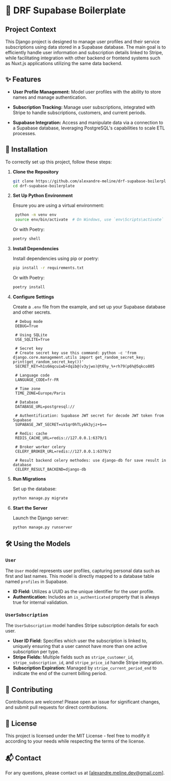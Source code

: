 # 🌟 DRF Supabase Boilerplate

## Project Context

This Django project is designed to manage user profiles and their service subscriptions using data stored in a Supabase database. The main goal is to efficiently handle user information and subscription details linked to Stripe, while facilitating integration with other backend or frontend systems such as Nuxt.js applications utilizing the same data backend.

## ✨ Features

- **User Profile Management:** Model user profiles with the ability to store names and manage authentication.
  
- **Subscription Tracking:** Manage user subscriptions, integrated with Stripe to handle subscriptions, customers, and current periods.

- **Supabase Integration:** Access and manipulate data via a connection to a Supabase database, leveraging PostgreSQL's capabilities to scale ETL processes.

## 🚀 Installation

To correctly set up this project, follow these steps:

1. **Clone the Repository**

   ```bash
   git clone https://github.com/alexandre-meline/drf-supabase-boilerplate.git
   cd drf-supabase-boilerplate
   ```

2. **Set Up Python Environment**

   Ensure you are using a virtual environment:

   ```bash
    python -m venv env
    source env/bin/activate  # On Windows, use `env\Scripts\activate`
   ```

   Or with Poetry:

   ```bash
   poetry shell
   ```

3. **Install Dependencies**

   Install dependencies using pip or poetry:

   ```bash
   pip install -r requirements.txt
   ```

   Or with Poetry:

   ```bash
   poetry install
   ```

4. **Configure Settings**

   Create a `.env` file from the example, and set up your Supabase database and other secrets.

   ```text
    # Debug mode
    DEBUG=True

    # Using SQLite
    USE_SQLITE=True

    # Secret key 
    # Create secret key use this command: python -c 'from django.core.management.utils import get_random_secret_key; print(get_random_secret_key())'
    SECRET_KEY=h1s6mqcuiwb+dqib@(v3yjwo)@t6%y_%+rh79(p6%@5qkco805

    # Language code 
    LANGUAGE_CODE=fr-FR

    # Time zone
    TIME_ZONE=Europe/Paris

    # Database
    DATABASE_URL=postgresql://

    # Authentification: Supabase JWT secret for decode JWT token from Supabase
    SUPABASE_JWT_SECRET=uV1qr0hTLy6k3yjz+$==

    # Redis: cache
    REDIS_CACHE_URL=redis://127.0.0.1:6379/1

    # Broker worker celery
    CELERY_BROKER_URL=redis://127.0.0.1:6379/2

    # Result backend celery methodes: use django-db for save result in database
    CELERY_RESULT_BACKEND=django-db
   ```

5. **Run Migrations**

   Set up the database:

   ```bash
   python manage.py migrate
   ```

6. **Start the Server**

   Launch the Django server:

   ```bash
   python manage.py runserver
   ```

## 🛠️ Using the Models

### `User`

The `User` model represents user profiles, capturing personal data such as first and last names. This model is directly mapped to a database table named `profiles` in Supabase.

- **ID Field:** Utilizes a UUID as the unique identifier for the user profile.
- **Authentication:** Includes an `is_authenticated` property that is always true for internal validation.

### `UserSubscription`

The `UserSubscription` model handles Stripe subscription details for each user.

- **User ID Field:**
  Specifies which user the subscription is linked to, uniquely ensuring that a user cannot have more than one active subscription per type.
- **Stripe Fields:**
  Multiple fields such as `stripe_customer_id`, `stripe_subscription_id`, and `stripe_price_id` handle Stripe integration.
- **Subscription Expiration:** Managed by `stripe_current_period_end` to indicate the end of the current billing period.

## 🤝 Contributing

Contributions are welcome! Please open an issue for significant changes, and submit pull requests for direct contributions.

## 📜 License

This project is licensed under the MIT License - feel free to modify it according to your needs while respecting the terms of the license.

## 📬 Contact

For any questions, please contact us at [alexandre.meline.dev@gmail.com].
